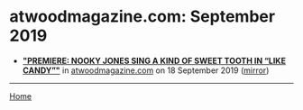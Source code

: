 # atwoodmagazine.com: September 2019

 - [**"PREMIERE: NOOKY JONES SING A KIND OF SWEET TOOTH IN “LIKE CANDY”"**](http://atwoodmagazine.com/njlc-nooky-jones-like-candy/) in [atwoodmagazine.com](http://atwoodmagazine.com/) on 18 September 2019 ([mirror](https://web.archive.org/web/*/http://atwoodmagazine.com/njlc-nooky-jones-like-candy/))

----

[Home](./)
